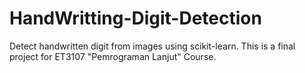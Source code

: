 # HandWritting-Digit-Detection
Detect handwritten digit from images using scikit-learn. This is a final project for ET3107 "Pemrograman Lanjut" Course. 
